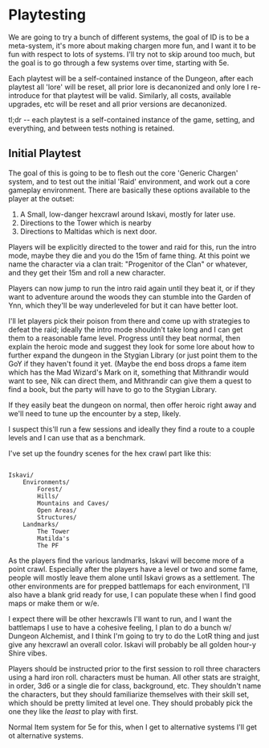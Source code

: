 # Playtesting

We are going to try a bunch of different systems, the goal of ID is to be a meta-system, it's more about making chargen
more fun, and I want it to be fun with respect to lots of systems. I'll try not to skip around too much, but the goal is
to go through a few systems over time, starting with 5e.

Each playtest will be a self-contained instance of the Dungeon, after each playtest all 'lore' will be reset, all prior
lore is decanonized and only lore I re-introduce for that playtest will be valid. Similarly, all costs, available
upgrades, etc will be reset and all prior versions are decanonized.

tl;dr -- each playtest is a self-contained instance of the game, setting, and everything, and between tests nothing is
retained.

## Initial Playtest

The goal of this is going to be to flesh out the core 'Generic Chargen' system, and to test out the initial 'Raid'
environment, and work out a core gameplay environment. There are basically these options available to the player at the
outset:

1. A Small, low-danger hexcrawl around Iskavi, mostly for later use.
2. Directions to the Tower which is nearby
3. Directions to Maltidas which is next door.

Players will be explicitly directed to the tower and raid for this, run the intro mode, maybe they die and you do the
15m of fame thing. At this point we name the character via a clan trait: "Progenitor of the Clan" or whatever, and they
get their 15m and roll a new character.

Players can now jump to run the intro raid again until they beat it, or if they want to adventure around the woods they
can stumble into the Garden of Ynn, which they'll be way underleveled for but it can have better loot.

I'll let players pick their poison from there and come up with strategies to defeat the raid; ideally the intro mode
shouldn't take long and I can get them to a reasonable fame level. Progress until they beat normal, then explain the
heroic mode and suggest they look for some lore about how to further expand the dungeon in the Stygian Library (or just
point them to the GoY if they haven't found it yet. (Maybe the end boss drops a fame item which has the Mad Wizard's
Mark on it, something that Mithrandir would want to see, Nik can direct them, and Mithrandir can give them a quest to
find a book, but the party will have to go to the Stygian Library.

If they easily beat the dungeon on normal, then offer heroic right away and we'll need to tune up the encounter by a
step, likely.

I suspect this'll run a few sessions and ideally they find a route to a couple levels and I can use that as a benchmark.

I've set up the foundry scenes for the hex crawl part like this:

```

Iskavi/
    Environments/
        Forest/
        Hills/
        Mountains and Caves/
        Open Areas/
        Structures/
    Landmarks/
        The Tower
        Matilda's
        The PF

```

As the players find the various landmarks, Iskavi will become more of a point crawl. Especially after the players have a
level or two and some fame, people will mostly leave them alone until Iskavi grows as a settlement. The other
environments are for prepped battlemaps for each environment, I'll also have a blank grid ready for use, I can populate
these when I find good maps or make them or w/e.

I expect there will be other hexcrawls I'll want to run, and I want the battlemaps I use to have a cohesive feeling, I
plan to do a bunch w/ Dungeon Alchemist, and I think I'm going to try to do the LotR thing and just give any hexcrawl an
overall color. Iskavi will probably be all golden hour-y Shire vibes.

Players should be instructed prior to the first session to roll three characters using a hard iron roll. characters must
be human. All other stats are straight, in order, 3d6 or a single die for class, background, etc. They shouldn't name
the characters, but they should familiarize themselves with their skill set, which should be pretty limited at level
one. They should probably pick the one they like the _least_ to play with first.


Normal Item system for 5e for this, when I get to alternative systems I'll get ot alternative systems.

